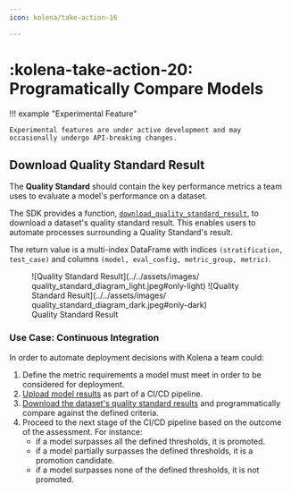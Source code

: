 ```yaml
---
icon: kolena/take-action-16

---
```


# :kolena-take-action-20: Programatically Compare Models

!!! example "Experimental Feature"

    Experimental features are under active development and may occasionally undergo API-breaking changes.

## Download Quality Standard Result

The **Quality Standard** should contain the key performance metrics a team uses to evaluate a model's performance on a
dataset.

The SDK provides a
function, [`download_quality_standard_result`](../../reference/experimental/index.md#kolena._experimental.quality_standard.download_quality_standard_result),
to download a dataset's quality standard result. This enables users to automate processes surrounding a Quality
Standard's result.

The return value is a multi-index DataFrame with indices `(stratification, test_case)` and columns `(model, eval_config,
metric_group, metric)`.

<figure markdown>
![Quality Standard Result](../../assets/images/‎quality_standard_diagram_light.jpeg#only-light)
![Quality Standard Result](../../assets/images/‎quality_standard_diagram_dark.jpeg#only-dark)
<figcaption>Quality Standard Result</figcaption>
</figure>

### Use Case: Continuous Integration

In order to automate deployment decisions with Kolena a team could:

1. Define the metric requirements a model must meet in order to be considered for deployment.
2. [Upload model results](../../reference/dataset/index.md##kolena.dataset.evaluation.upload_results) as part of a CI/CD
   pipeline.
3. [Download the dataset's quality standard
   results](../../reference/experimental/index.md#kolena._experimental.quality_standard.download_quality_standard_result)
   and programmatically compare against the defined criteria.
4. Proceed to the next stage of the CI/CD pipeline based on the outcome of the assessment. For instance:
    * if a model surpasses all the defined thresholds, it is promoted.
    * if a model partially surpasses the defined thresholds, it is a promotion candidate.
    * if a model surpasses none of the defined thresholds, it is not promoted.

